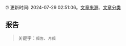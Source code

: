 :alarm_clock: 更新时间: 2024-07-29 02:51:06。[文章来源](/README.md)、[文章分类](/TAGS.md)

## 报告


> 关键字：`报告`、`月报`



